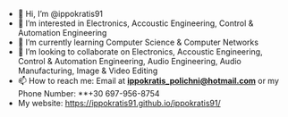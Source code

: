 - 👋 Hi, I’m @ippokratis91
- 👀 I’m interested in Electronics, Accoustic Engineering, Control & Automation Engineering
- 🌱 I’m currently learning Computer Science & Computer Networks
- 💞️ I’m looking to collaborate on Electronics, Accoustic Engineering, Control & Automation Engineering, Audio Engineering, Audio Manufacturing, Image & Video Editing
- 📫 How to reach me: Email at **ippokratis_polichni@hotmail.com** or my Phone Number: **+30 697-956-8754
- My website: https://ippokratis91.github.io/ippokratis91/

<!---
ippokratis91/ippokratis91 is a ✨ special ✨ repository because its `README.md` (this file) appears on your GitHub profile.
You can click the Preview link to take a look at your changes.
--->
